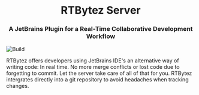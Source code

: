 <h1 align="center">RTBytez Server</h1>
<h3 align="center"> A JetBrains Plugin for a Real-Time Collaborative Development Workflow </h3>

![Build](https://github.com/RTBytez/server/workflows/Build/badge.svg)

RTBytez offers developers using JetBrains IDE's an alternative way of writing code: In real time. No more merge conflicts or lost code due to forgetting to commit. Let the server take care of all of that for you. RTBytez intergrates directly into a git repository to avoid headaches when tracking changes.
